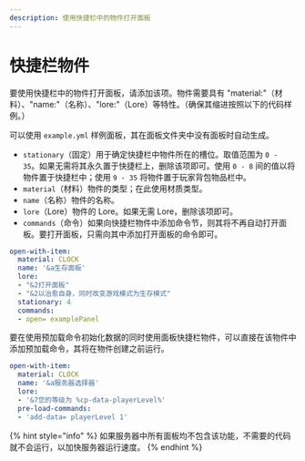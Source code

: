 ```yaml
---
description: 使用快捷栏中的物件打开面板
---
```


# 快捷栏物件

要使用快捷栏中的物件打开面板，请添加该项。物件需要具有 "material:"（材料）、"name:"（名称）、"lore:"（Lore）等特性。（确保其缩进按照以下的代码样例。）

可以使用 `example.yml` 样例面板，其在面板文件夹中没有面板时自动生成。

* `stationary`（固定）用于确定快捷栏中物件所在的槽位。取值范围为 `0 - 35`。如果无需将其永久置于快捷栏上，删除该项即可。使用 `0 - 8` 间的值以将物件置于快捷栏中；使用 `9 - 35` 将物件置于玩家背包物品栏中。
* `material`（材料）物件的类型；在此使用材质类型。
* `name`（名称）物件的名称。
* `lore`（Lore）物件的 Lore。如果无需 Lore，删除该项即可。
* `commands`（命令）如果向快捷栏物件中添加命令节，则其将不再自动打开面板。要打开面板，只需向其中添加打开面板的命令即可。

```yaml
open-with-item:
  material: CLOCK
  name: '&a生存面板'
  lore:
  - "&2打开面板"
  - "&2以治愈自身，同时改变游戏模式为生存模式"
  stationary: 4
  commands:
  - open= examplePanel
```

要在使用预加载命令初始化数据的同时使用面板快捷栏物件，可以直接在该物件中添加预加载命令，其将在物件创建之前运行。

```yaml
open-with-item:
  material: CLOCK
  name: '&a服务器选择器'
  lore:
  - '&7您的等级为 %cp-data-playerLevel%'
  pre-load-commands:
  - 'add-data= playerLevel 1'
```

{% hint style="info" %}
如果服务器中所有面板均不包含该功能，不需要的代码就不会运行，以加快服务器运行速度。
{% endhint %}
